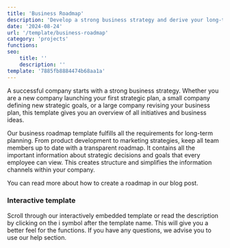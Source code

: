 ```yaml
---
title: 'Business Roadmap'
description: 'Develop a strong business strategy and derive your long-term actions from it.'
date: '2024-08-24'
url: '/template/business-roadmap'
category: 'projects'
functions:
seo:
    title: ''
    description: ''
template: '7885fb8884474b68aa1a'
---
```


A successful company starts with a strong business strategy. Whether you are a new company launching your first strategic plan, a small company defining new strategic goals, or a large company revising your business plan, this template gives you an overview of all initiatives and business ideas.

Our business roadmap template fulfills all the requirements for long-term planning. From product development to marketing strategies, keep all team members up to date with a transparent roadmap. It contains all the important information about strategic decisions and goals that every employee can view. This creates structure and simplifies the information channels within your company.

You can read more about how to create a roadmap in our blog post.

### Interactive template

Scroll through our interactively embedded template or read the description by clicking on the i symbol after the template name. This will give you a better feel for the functions. If you have any questions, we advise you to use our help section.
